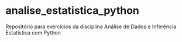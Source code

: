 # analise_estatistica_python
Repositório para exercícios da disciplina  Análise de Dados e Inferência Estatística com Python 
